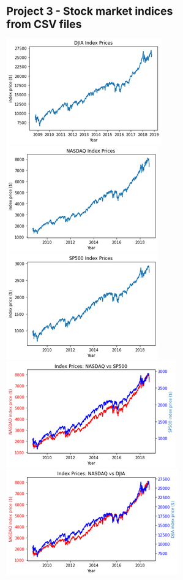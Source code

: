 # Project 3 - Stock market indices from CSV files
![](figures/Project3_fig1.png) \
![](figures/Project3_fig2.png) \
![](figures/Project3_fig3.png) \
![](figures/Project3_fig4.png) \
![](figures/Project3_fig5.png) 